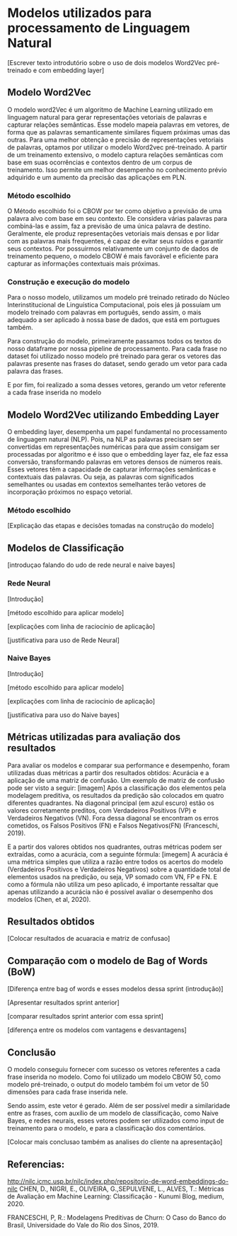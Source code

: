 

# Modelos utilizados para processamento de Linguagem Natural

[Escrever texto introdutório sobre o uso de dois modelos Word2Vec pré-treinado e com embedding layer]

## Modelo Word2Vec

O modelo word2Vec é um algoritmo de Machine Learning utilizado em linguagem natural para gerar representações vetoriais de palavras e capturar relações semânticas. Esse modelo mapeia palavras em vetores, de forma que as palavras semanticamente similares fiquem próximas umas das outras.
Para uma melhor obtenção e precisão de representações vetoriais de palavras, optamos por utilizar o modelo Word2vec pré-treinado. 
A partir de um treinamento extensivo, o modelo captura relações semânticas com base em suas ocorrências e contextos dentro de um corpus de treinamento. Isso permite um melhor desempenho no conhecimento prévio adquirido e um aumento da precisão das aplicações em PLN. 

### Método escolhido
O Método escolhido foi o CBOW por ter como objetivo a previsão de uma palavra alvo com base em seu contexto. Ele considera várias palavras para combiná-las e assim, faz a previsão de uma única palavra de destino.
Geralmente, ele produz representações vetoriais mais densas e por lidar com as palavras mais frequentes, é capaz de evitar seus ruídos e garantir seus contextos.
Por possuirmos relativamente um conjunto de dados de treinamento pequeno, o modelo CBOW é mais favorável e eficiente para capturar as informações contextuais mais próximas. 

### Construção e execução do modelo
Para o nosso modelo, utilizamos um modelo pré treinado retirado do Núcleo Interinstitucional de Linguística Computacional, pois eles já possuíam um modelo treinado com palavras em português, sendo assim, o mais adequado a ser aplicado à nossa base de dados, que está em portugues também.

Para construção do modelo, primeiramente passamos todos os textos do nosso dataframe por nossa pipeline de processamento. Para cada frase no dataset foi utilizado nosso modelo pré treinado para gerar os vetores das palavras presente nas frases do dataset, sendo gerado um vetor para cada palavra das frases.

E por fim, foi realizado a soma desses vetores, gerando um vetor referente a cada frase inserida no modelo

## Modelo Word2Vec utilizando Embedding Layer

O embedding layer, desempenha um papel fundamental no processamento de linguagem natural (NLP). Pois, na NLP as palavras precisam ser convertidas em representações numéricas para que assim consigam ser processadas por algoritmo e é isso que o embedding layer faz, ele faz essa conversão, transformando palavras em vetores densos de números reais. 
Esses vetores têm a capacidade de capturar informações semânticas e contextuais das palavras. Ou seja, as palavras com significados semelhantes ou usadas em contextos semelhantes terão vetores de incorporação próximos no espaço vetorial.

### Método escolhido

[Explicação das etapas e decisões tomadas na construção do modelo]

## Modelos de Classificação 

[introduçao falando do udo de rede neural e naive bayes]

### Rede Neural

[Introdução]

[método escolhido para aplicar modelo]

[explicações com linha de raciocínio de aplicação]

[justificativa para uso de Rede Neural]

### Naive Bayes

[Introdução]

[método escolhido para aplicar modelo]

[explicações com linha de raciocínio de aplicação]

[justificativa para uso do Naive bayes]

## Métricas utilizadas para avaliação dos resultados

Para avaliar os modelos e comparar sua performance e desempenho, foram utilizadas duas métricas a partir dos resultados obtidos: Acurácia e a aplicação de uma matriz de confusão.
Um exemplo de matriz de confusão pode ser visto a seguir:
[imagem]
Após a classificação dos elementos pela modelagem preditiva, os resultados da predição são colocados em quatro diferentes quadrantes. Na diagonal principal (em azul escuro) estão os valores corretamente preditos, com Verdadeiros Positivos (VP) e Verdadeiros Negativos (VN). Fora dessa diagonal se encontram os erros cometidos, os Falsos Positivos (FN) e Falsos Negativos(FN) (Franceschi, 2019).

E a partir dos valores obtidos nos quadrantes, outras métricas podem ser extraídas, como a acurácia, com a seguinte fórmula:
[imegem]
A acurácia é uma métrica simples que utiliza a razão entre todos os acertos do modelo (Verdadeiros Positivos e Verdadeiros Negativos) sobre a quantidade total de elementos usados na predição, ou seja, VP somado com VN, FP e FN. E como a fórmula não utiliza um peso aplicado, é importante ressaltar que apenas utilizando a acurácia não é possível avaliar o desempenho dos modelos (Chen, et al, 2020).

## Resultados obtidos

[Colocar resultados de acuaracia e matriz de confusao]

## Comparação com o modelo de Bag of Words (BoW)

[Diferença entre bag of words e esses modelos dessa sprint (introdução)]

[Apresentar resultados sprint anterior]

[comparar resultados sprint anterior com essa sprint]

[diferença entre os modelos com vantagens e desvantagens]

## Conclusão 
O modelo conseguiu fornecer com sucesso os vetores referentes a cada frase inserida no modelo. Como foi utilizado um modelo CBOW 50, como modelo pré-treinado, o output do modelo também foi um vetor de 50 dimensões para cada frase inserida nele.

Sendo assim, este vetor é gerado. Além de ser possível medir a similaridade entre as frases, com auxílio de um modelo de classificação, como Naive Bayes, e redes neurais, esses vetores podem ser utilizados como input de treinamento para o modelo, e para a classificação dos comentários.

[Colocar mais conclusao também as analises do cliente na apresentação]

## Referencias:
http://nilc.icmc.usp.br/nilc/index.php/repositorio-de-word-embeddings-do-nilc
CHEN, D., NIGRI, E., OLIVEIRA, G.,SEPULVENE, L., ALVES, T.: Métricas de Avaliação em Machine Learning: Classificação - Kunumi Blog, medium, 2020.

FRANCESCHI, P, R.: Modelagens Preditivas de Churn: O Caso do Banco do Brasil, Universidade do Vale do Rio dos Sinos, 2019.
